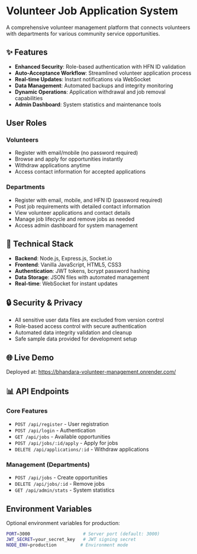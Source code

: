 # Volunteer Job Application System

A comprehensive volunteer management platform that connects volunteers with departments for various community service opportunities.

## ✨ Features

- **Enhanced Security**: Role-based authentication with HFN ID validation
- **Auto-Acceptance Workflow**: Streamlined volunteer application process  
- **Real-time Updates**: Instant notifications via WebSocket
- **Data Management**: Automated backups and integrity monitoring
- **Dynamic Operations**: Application withdrawal and job removal capabilities
- **Admin Dashboard**: System statistics and maintenance tools

##  User Roles

### Volunteers
- Register with email/mobile (no password required)
- Browse and apply for opportunities instantly
- Withdraw applications anytime
- Access contact information for accepted applications

### Departments  
- Register with email, mobile, and HFN ID (password required)
- Post job requirements with detailed contact information
- View volunteer applications and contact details
- Manage job lifecycle and remove jobs as needed
- Access admin dashboard for system management

## 🔧 Technical Stack

- **Backend**: Node.js, Express.js, Socket.io
- **Frontend**: Vanilla JavaScript, HTML5, CSS3  
- **Authentication**: JWT tokens, bcrypt password hashing
- **Data Storage**: JSON files with automated management
- **Real-time**: WebSocket for instant updates

## 🔒 Security & Privacy

- All sensitive user data files are excluded from version control
- Role-based access control with secure authentication
- Automated data integrity validation and cleanup
- Safe sample data provided for development setup

## 🌐 Live Demo

Deployed at: https://bhandara-volunteer-management.onrender.com/
<Was deployed.... Now removed...>

## 📊 API Endpoints

### Core Features
- `POST /api/register` - User registration
- `POST /api/login` - Authentication
- `GET /api/jobs` - Available opportunities
- `POST /api/jobs/:id/apply` - Apply for jobs
- `DELETE /api/applications/:id` - Withdraw applications

### Management (Departments)
- `POST /api/jobs` - Create opportunities
- `DELETE /api/jobs/:id` - Remove jobs
- `GET /api/admin/stats` - System statistics

##  Environment Variables

Optional environment variables for production:

```bash
PORT=3000                    # Server port (default: 3000)
JWT_SECRET=your_secret_key   # JWT signing secret
NODE_ENV=production         # Environment mode
